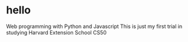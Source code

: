 # hello
Web programming with Python and Javascript
This is just my first trial in studying Harvard Extension School CS50
